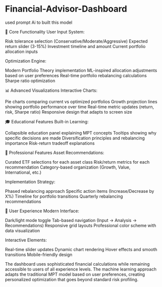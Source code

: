 # Financial-Advisor-Dashboard
used prompt Ai to built this model

🎯 Core Functionality
User Input System:

Risk tolerance selection (Conservative/Moderate/Aggressive)
Expected return slider (3-15%)
Investment timeline and amount
Current portfolio allocation inputs

Optimization Engine:

Modern Portfolio Theory implementation
ML-inspired allocation adjustments based on user preferences
Real-time portfolio rebalancing calculations
Sharpe ratio optimization

📊 Advanced Visualizations
Interactive Charts:

Pie charts comparing current vs optimized portfolios
Growth projection lines showing portfolio performance over time
Real-time metric updates (return, risk, Sharpe ratio)
Responsive design that adapts to screen size

🎓 Educational Features
Built-in Learning:

Collapsible education panel explaining MPT concepts
Tooltips showing why specific decisions are made
Diversification principles and rebalancing importance
Risk-return tradeoff explanations

🔧 Professional Features
Asset Recommendations:

Curated ETF selections for each asset class
Risk/return metrics for each recommendation
Category-based organization (Growth, Value, International, etc.)

Implementation Strategy:

Phased rebalancing approach
Specific action items (Increase/Decrease by X%)
Timeline for portfolio transitions
Quarterly rebalancing recommendations

🎨 User Experience
Modern Interface:

Dark/light mode toggle
Tab-based navigation (Input → Analysis → Recommendations)
Responsive grid layouts
Professional color scheme with data visualization

Interactive Elements:

Real-time slider updates
Dynamic chart rendering
Hover effects and smooth transitions
Mobile-friendly design

The dashboard uses sophisticated financial calculations while remaining accessible to users of all experience levels. The machine learning approach adapts the traditional MPT model based on user preferences, creating personalized optimization that goes beyond standard risk profiling.
